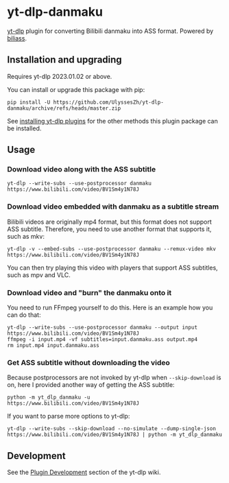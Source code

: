 # yt-dlp-danmaku

[yt-dlp](https://github.com/yt-dlp/yt-dlp) plugin for converting Bilibili danmaku into ASS format.
Powered by [biliass](https://github.com/yutto-dev/biliass).

## Installation and upgrading

Requires yt-dlp 2023.01.02 or above.

You can install or upgrade this package with pip:

```shell
pip install -U https://github.com/UlyssesZh/yt-dlp-danmaku/archive/refs/heads/master.zip
```

See [installing yt-dlp plugins](https://github.com/yt-dlp/yt-dlp#installing-plugins)
for the other methods this plugin package can be installed.

## Usage

### Download video along with the ASS subtitle

```shell
yt-dlp --write-subs --use-postprocessor danmaku https://www.bilibili.com/video/BV1Sm4y1N78J
```

### Download video embedded with danmaku as a subtitle stream

Bilibili videos are originally mp4 format, but this format does not support ASS subtitle.
Therefore, you need to use another format that supports it, such as mkv:

```shell
yt-dlp -v --embed-subs --use-postprocessor danmaku --remux-video mkv https://www.bilibili.com/video/BV1Sm4y1N78J
```

You can then try playing this video with players that support ASS subtitles,
such as mpv and VLC.

### Download video and "burn" the danmaku onto it

You need to run FFmpeg yourself to do this.
Here is an example how you can do that:

```shell
yt-dlp --write-subs --use-postprocessor danmaku --output input https://www.bilibili.com/video/BV1Sm4y1N78J
ffmpeg -i input.mp4 -vf subtitles=input.danmaku.ass output.mp4
rm input.mp4 input.danmaku.ass
```

### Get ASS subtitle without downloading the video

Because postprocessors are not invoked by yt-dlp when `--skip-download` is on,
here I provided another way of getting the ASS subtitle:

```shell
python -m yt_dlp_danmaku -u https://www.bilibili.com/video/BV1Sm4y1N78J
```

If you want to parse more options to yt-dlp:

```shell
yt-dlp --write-subs --skip-download --no-simulate --dump-single-json https://www.bilibili.com/video/BV1Sm4y1N78J | python -m yt_dlp_danmaku
```

## Development

See the [Plugin Development](https://github.com/yt-dlp/yt-dlp/wiki/Plugin-Development)
section of the yt-dlp wiki.
